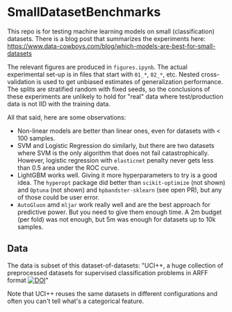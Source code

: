 SmallDatasetBenchmarks
======================
This repo is for testing machine learning models on small (classification) datasets. There is a blog post that summarizes the experiments here: https://www.data-cowboys.com/blog/which-models-are-best-for-small-datasets

The relevant figures are produced in `figures.ipynb`. The actual experimental set-up is in files that start with `01_*`, `02_*`, etc. Nested cross-validation is used to get unbiased estimates of generalization performance. The splits are stratified random with fixed seeds, so the conclusions of these experiments are unlikely to hold for "real" data where test/production data is not IID with the training data. 

All that said, here are some observations:
- Non-linear models are better than linear ones, even for datasets with < 100 samples. 
- SVM and Logistic Regression do similarly, but there are two datasets where SVM is the only algorithm that does not fail catastrophically. However, logistic regression with `elasticnet` penalty never gets less than 0.5 area under the ROC curve.
- LightGBM works well. Giving it more hyperparameters to try is a good idea. The `hyperopt` package did better than `scikit-optimize` (not shown) and `Optuna` (not shown) and `hpbandster-sklearn` (see open PR), but any of those could be user error.
- `AutoGluon` amd `mljar` work really well and are the best approach for predictive power.  But you need to give them enough time. A 2m budget (per fold) was not enough, but 5m was enough for datasets up to 10k samples.

Data
----
The data is subset of this dataset-of-datasets: "UCI++, a huge collection of preprocessed datasets for supervised classification problems in ARFF format
[![DOI](https://zenodo.org/badge/doi/10.5281/zenodo.13748.svg)](http://dx.doi.org/10.5281/zenodo.13748)"

Note that UCI++ reuses the same datasets in different configurations and often you can't tell what's a categorical feature. 
